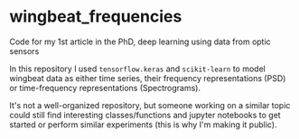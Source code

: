 # wingbeat_frequencies
Code for my 1st article in the PhD, deep learning using data from optic sensors

In this repository I used `tensorflow.keras` and `scikit-learn` to model wingbeat data as either time series, their frequency representations (PSD) or time-frequency representations (Spectrograms).

It's not a well-organized repository, but someone working on a similar topic could still find interesting classes/functions and jupyter notebooks to get started or perform similar experiments (this is why I'm making it public).
